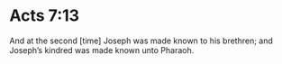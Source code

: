 # Acts 7:13

And at the second [time] Joseph was made known to his brethren; and Joseph’s kindred was made known unto Pharaoh.